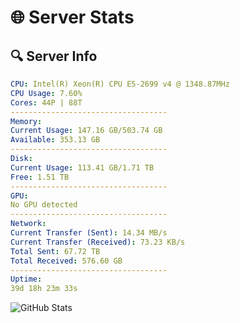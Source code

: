 # 🌐 Server Stats
## 🔍 Server Info
```yaml
CPU: Intel(R) Xeon(R) CPU E5-2699 v4 @ 1348.87MHz
CPU Usage: 7.60%
Cores: 44P | 88T
-----------------------------------
Memory:
Current Usage: 147.16 GB/503.74 GB
Available: 353.13 GB
-----------------------------------
Disk:
Current Usage: 113.41 GB/1.71 TB
Free: 1.51 TB
-----------------------------------
GPU:
No GPU detected
-----------------------------------
Network:
Current Transfer (Sent): 14.34 MB/s
Current Transfer (Received): 73.23 KB/s
Total Sent: 67.72 TB
Total Received: 576.60 GB
-----------------------------------
Uptime:
39d 18h 23m 33s
```
![GitHub Stats](https://img.shields.io/badge/Updated-2025-04-16_15:46:22-blue)